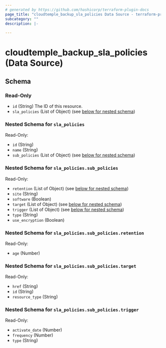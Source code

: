 ```yaml
---
# generated by https://github.com/hashicorp/terraform-plugin-docs
page_title: "cloudtemple_backup_sla_policies Data Source - terraform-provider-cloudtemple"
subcategory: ""
description: |-
  
---
```


# cloudtemple_backup_sla_policies (Data Source)





<!-- schema generated by tfplugindocs -->
## Schema

### Read-Only

- `id` (String) The ID of this resource.
- `sla_policies` (List of Object) (see [below for nested schema](#nestedatt--sla_policies))

<a id="nestedatt--sla_policies"></a>
### Nested Schema for `sla_policies`

Read-Only:

- `id` (String)
- `name` (String)
- `sub_policies` (List of Object) (see [below for nested schema](#nestedobjatt--sla_policies--sub_policies))

<a id="nestedobjatt--sla_policies--sub_policies"></a>
### Nested Schema for `sla_policies.sub_policies`

Read-Only:

- `retention` (List of Object) (see [below for nested schema](#nestedobjatt--sla_policies--sub_policies--retention))
- `site` (String)
- `software` (Boolean)
- `target` (List of Object) (see [below for nested schema](#nestedobjatt--sla_policies--sub_policies--target))
- `trigger` (List of Object) (see [below for nested schema](#nestedobjatt--sla_policies--sub_policies--trigger))
- `type` (String)
- `use_encryption` (Boolean)

<a id="nestedobjatt--sla_policies--sub_policies--retention"></a>
### Nested Schema for `sla_policies.sub_policies.retention`

Read-Only:

- `age` (Number)


<a id="nestedobjatt--sla_policies--sub_policies--target"></a>
### Nested Schema for `sla_policies.sub_policies.target`

Read-Only:

- `href` (String)
- `id` (String)
- `resource_type` (String)


<a id="nestedobjatt--sla_policies--sub_policies--trigger"></a>
### Nested Schema for `sla_policies.sub_policies.trigger`

Read-Only:

- `activate_date` (Number)
- `frequency` (Number)
- `type` (String)


